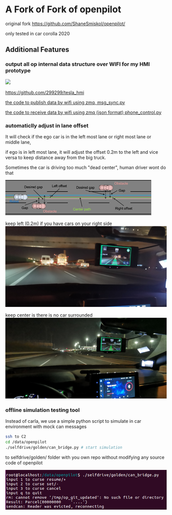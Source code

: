 # A Fork of Fork of openpilot

original fork https://github.com/ShaneSmiskol/openpilot/

only tested in car corolla 2020

## Additional Features

### output all op internal data structure over WIFI for my HMI prototype
[![](https://img.youtube.com/vi/rxTK5McUPA4/0.jpg)](https://www.youtube.com/watch?v=rxTK5McUPA4)

https://github.com/299299/tesla_hmi

[the code to publish data by wifi using zmq, msg_sync.py](./selfdrive/golden/msg_sync.py)

[the code to receive data by wifi using zmq (json format) phone_control.py ](./selfdrive/golden/phone_control.py)

### automaticlly adjust in lane offset
It will check if the ego car is in the left most lane or right most lane or middle lane,

if ego is in left most lane, it will adjust the offset 0.2m to the left and vice versa to keep distance away from the big truck.

Sometimes the car is driving too much "dead center", human driver wont do that

![pic1](./doc/lateral_offset.png?raw=true)

keep left (0.2m) if you have cars on your right side
![keep_left](./doc/keep_left.jpg?raw=true)

keep center is there is no car surrounded
![keep_center](./doc/keep_center.jpg?raw=true)

### offline simulation testing tool
Instead of carla, we use a simple python script to simulate in car environment with mock can messages

``` sh
ssh to C2
cd /data/openpilot
./selfdrive/golden/can_bridge.py # start simulation
```
to selfdrive/golden/ folder with you own repo without modifying any source code of openpilot

![pic2](./doc/sim_script.png?raw=true)

